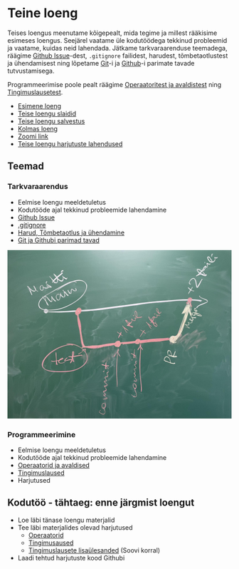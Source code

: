 # Teine loeng

Teises loengus meenutame kõigepealt, mida tegime ja millest rääkisime esimeses loengus. Seejärel vaatame üle kodutöödega tekkinud probleemid ja vaatame, kuidas neid lahendada. Jätkame tarkvaraarenduse teemadega, räägime [Github Issue](../../../Subjects/Software-Development/Topics/Github-Issue/README.md)-dest, `.gitignore` failidest, harudest, tõmbetaotlustest ja ühendamisest ning lõpetame [Git](../../../Subjects/Software-Development/Topics/Git/README.md)-i ja [Github](../../../Subjects/Software-Development/Topics/Github/README.md)-i parimate tavade tutvustamisega.

Programmeerimise poole pealt räägime [Operaatoritest ja avaldistest](../../../Subjects/Programming-Basics/Topics/Operators/README.md) ning [Tingimuslausetest](../../../Subjects/Programming-Basics/Topics/Conditionals/README.md).

- [Esimene loeng](../Lesson-01/README.md)
- [Teise loengu slaidid](Slides.md)
- [Teise loengu salvestus]()
- [Kolmas loeng](../Lesson-03/README.md)
- [Zoomi link]()
- [Teise loengu harjutuste lahendused]()

## Teemad

### Tarkvaraarendus

- Eelmise loengu meeldetuletus
- Kodutööde ajal tekkinud probleemide lahendamine
- [Github Issue](../../../Subjects/Software-Development/Topics/Github-Issue/README.md)
- [.gitignore](../../../Subjects/Software-Development/Topics/Gitignore/README.md)
- [Harud, Tõmbetaotlus ja ühendamine](../../../Subjects/Software-Development/Topics/Branch/README.md)
- [Git ja Githubi parimad tavad](../../../Subjects/Software-Development/Topics/Git-Best-Practices/README.md)

![Teises loengus tahvlile joonistatud pilt](git-flow.jpg)

### Programmeerimine

- Eelmise loengu meeldetuletus
- Kodutööde ajal tekkinud probleemide lahendamine
- [Operaatorid ja avaldised](../../../Subjects/Programming-Basics/Topics/Operators/README.md)
- [Tingimuslaused](../../../Subjects/Programming-Basics/Topics/Conditionals/README.md)
- Harjutused

## Kodutöö - tähtaeg: enne järgmist loengut

- Loe läbi tänase loengu materjalid
- Tee läbi materjalides olevad harjutused
  - [Operaatorid](../../../Subjects/Programming-Basics/Topics/Operators/README.md#harjutused)
  - [Tingimusaused](../../../Subjects/Programming-Basics/Topics/Conditionals/README.md#harjutused)
  - [Tingimuslausete lisaülesanded](../../../Subjects/Programming-Basics/Topics/Conditionals/Exercises.md) (Soovi korral)
- Laadi tehtud harjutuste kood Githubi
